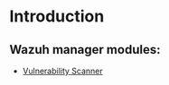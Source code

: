 # Introduction 

## Wazuh manager modules: 

- [Vulnerability Scanner](vulnerability-scanner/index.html)